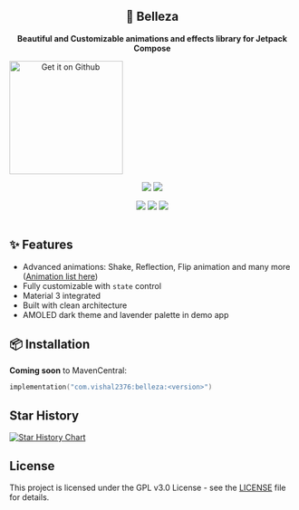<div align="center">

  ## 🌸 Belleza
  **Beautiful and Customizable animations and effects library for Jetpack Compose** 
  
<div style="display: flex; flex-direction: row;">
    <a href='https://github.com/vishal2376/belleza/releases/latest'><img alt='Get it on Github' src='https://github.com/vishal2376/snaptick/assets/38159691/f502e2ec-dbf4-4ed6-b23f-a47b74080fea' style="width:200px"></a>
</div>

<a href="https://twitter.com/vishal2376"><img src="https://img.shields.io/badge/twitter-%231DA1F2.svg?&style=for-the-badge&logo=twitter&logoColor=white" /></a>
<a href="https://t.me/kotlindevscommunity/"><img src="https://img.shields.io/badge/Join Community-blue?style=for-the-badge&logo=telegram&logoColor=white" /></a>

<img src="https://img.shields.io/github/stars/vishal2376/belleza?style=for-the-badge&logo=powerpages&color=cba6f7&logoColor=D9E0EE&labelColor=302D41"/>
<img src="https://img.shields.io/github/last-commit/vishal2376/belleza?style=for-the-badge&logo=github&color=a6da95&logoColor=D9E0EE&labelColor=302D41"/>
<img src="https://img.shields.io/github/repo-size/vishal2376/belleza?style=for-the-badge&logo=dropbox&color=7dc4e4&logoColor=D9E0EE&labelColor=302D41"/>


<br/>
<br/>


</div>


## ✨ Features

- Advanced animations: Shake, Reflection, Flip animation and many more ([Animation list here](IDEAS.md))
- Fully customizable with `state` control
- Material 3 integrated
- Built with clean architecture
- AMOLED dark theme and lavender palette in demo app


## 📦 Installation

**Coming soon** to MavenCentral:

```kotlin
implementation("com.vishal2376:belleza:<version>")
```

## Star History

<a href="https://star-history.com/#vishal2376/belleza&Timeline">
 <picture>
   <source media="(prefers-color-scheme: dark)" srcset="https://api.star-history.com/svg?repos=vishal2376/belleza&type=Timeline&theme=dark" />
   <source media="(prefers-color-scheme: light)" srcset="https://api.star-history.com/svg?repos=vishal2376/belleza&type=Timeline" />
   <img alt="Star History Chart" src="https://api.star-history.com/svg?repos=vishal2376/belleza&type=Timeline" />
 </picture>
</a>

## License

This project is licensed under the GPL v3.0 License - see the [LICENSE](LICENSE) file for details.
